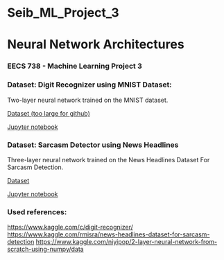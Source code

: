 # Seib_ML_Project_3

# Neural Network Architectures 

### EECS 738 - Machine Learning Project 3  

### Dataset: Digit Recognizer using MNIST Dataset: 
Two-layer neural network trained on the MNIST dataset.  

[Dataset (too large for github)](https://www.kaggle.com/c/digit-recognizer/data?select=train.csv)  

[Jupyter notebook](https://github.com/a268s950/Seib_ML_Project_3/blob/main/Project%203%20-%20MNIST%20Dataset.ipynb)

### Dataset: Sarcasm Detector using News Headlines
Three-layer neural network trained on the News Headlines Dataset For Sarcasm Detection.

[Dataset](https://github.com/a268s950/Seib_ML_Project_3/blob/main/Sarcasm_Headlines_Dataset.json)

[Jupyter notebook](https://github.com/a268s950/Seib_ML_Project_3/blob/main/Project%203%20-%20Sarcasm%20Detection.ipynb)

### Used references:  
https://www.kaggle.com/c/digit-recognizer/
https://www.kaggle.com/rmisra/news-headlines-dataset-for-sarcasm-detection
https://www.kaggle.com/niyipop/2-layer-neural-network-from-scratch-using-numpy/data

